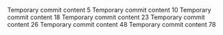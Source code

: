 Temporary commit content 5
Temporary commit content 10
Temporary commit content 18
Temporary commit content 23
Temporary commit content 26
Temporary commit content 48
Temporary commit content 78
